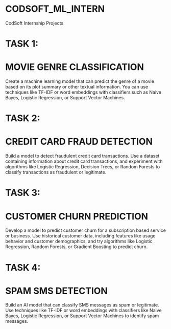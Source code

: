 # CODSOFT_ML_INTERN
CodSoft Internship Projects

# TASK 1:
# MOVIE GENRE CLASSIFICATION
Create a machine learning model that can predict the genre of a
movie based on its plot summary or other textual information. You
can use techniques like TF-IDF or word embeddings with classifiers
such as Naive Bayes, Logistic Regression, or Support Vector
Machines.

# TASK 2:
# CREDIT CARD FRAUD DETECTION
Build a model to detect fraudulent credit card transactions. Use a
dataset containing information about credit card transactions, and
experiment with algorithms like Logistic Regression, Decision Trees,
or Random Forests to classify transactions as fraudulent or
legitimate.

# TASK 3:
# CUSTOMER CHURN PREDICTION
Develop a model to predict customer churn for a subscription based service or business. Use historical customer data, including
features like usage behavior and customer demographics, and try
algorithms like Logistic Regression, Random Forests, or Gradient
Boosting to predict churn.

# TASK 4:
# SPAM SMS DETECTION
Build an AI model that can classify SMS messages as spam or
legitimate. Use techniques like TF-IDF or word embeddings with
classifiers like Naive Bayes, Logistic Regression, or Support Vector
Machines to identify spam messages.
